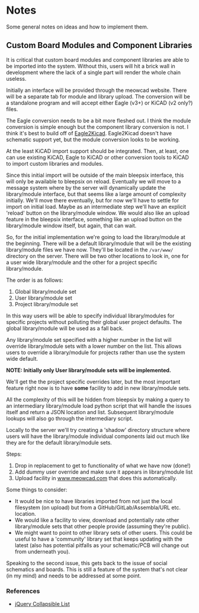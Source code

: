 Notes
=====


Some general notes on ideas and how to implement them.


Custom Board Modules and Component Libraries
--------------------------------------------

It is critical that custom board modules and component
libraries are able to be imported into the system.  Without
this, users will hit a brick wall in development where the
lack of a single part will render the whole chain useless.

Initially an interface will be provided through the meowcad
website.  There will be a separate tab for module and library
upload.  The conversion will be a standalone program and
will accept either Eagle (v3+) or KiCAD (v2 only?) files.

The Eagle conversion needs to be a bit more fleshed out.  I think
the module conversion is simple enough but the component library 
conversion is not.  I think it's best to build off of 
[Eagle2Kicad](https://github.com/DanChianucci/Eagle2Kicad).  Eagle2Kicad
doesn't have schematic support yet, but the module conversion looks
to be working.

At the least KiCAD import support should be integrated.  Then, at least,
one can use existing KiCAD, Eagle to KiCAD or other conversion tools to
KiCAD to import custom libraries and modules.

Since this initial import will be outside of the main bleepsix interface,
this will only be available to bleepsix on reload.  Eventually we will
move to a message system where by the server will dynamically update
the library/module interface, but that seems like a large amount of complexity
initially.  We'll move there eventually, but for now we'll have to settle
for import on initial load.  Maybe as an intermediate step we'll have an
explicit 'reload' button on the library/module window.  We would also
like an upload feature in the bleepsix interface, something like an upload
button on the library/module window itself, but again, that can wait.

So, for the initial implementation we're going to load the library/module
at the beginning.  There will be a default library/module that will be
the existing library/module files we have now.  They'll be located in 
the `/var/www/` directory on the server.  There will be two other locations
to look in, one for a user wide library/module and the other for a 
project specific library/module.

The order is as follows:

  1. Global library/module set
  2. User library/module set
  3. Project library/module set

In this way users will be able to specify individual library/modules for
specific projects without polluting their global user project defaults.  The
global library/module will be used as a fall back.

Any library/module set specified with a higher number in the list will override
library/module sets with a lower number on the list.
This allows users to override a library/module for projects rather than use the
system wide default.

**NOTE: Initially only User library/module sets will be implemented.**

We'll get the the project specific overrides later, but the most important
feature right now is to have **some** facility to add in new library/module
sets.

All the complexity of this will be hidden from bleepsix by making a query to 
an intermediary library/module load python script that will handle the issues
itself and return a JSON location and list.  Subsequent library/module lookups
will also go through the intermediary script.

Locally to the server we'll try creating a 'shadow' directory structure where
users will have the library/module individual components laid out much like
they are for the default library/module sets.

Steps:

  1. Drop in replacement to get to functionality of what we have now (done!)
  2. Add dummy user override and make sure it appears in library/module list
  3. Upload facility in www.meowcad.com that does this automatically.

Some things to consider:

  - It would be nice to have libraries imported from not just the local filesystem
    (on upload) but from a GitHub/GitLab/Assembla/URL etc. location.
  - We would like a facility to view, download and potentially rate other library/module sets
    that other people provide (assuming they're public).
  - We might want to point to other library sets of other users.  This could be useful
    to have a 'community' library set that keeps updating with the latest (also has
    potential pitfalls as your schematic/PCB will change out from underneath you).

Speaking to the second issue, this gets back to the issue of social schematics and boards.
This is still a feature of the system that's not clear (in my mind) and needs to be addressed
at some point.


### References

  - [jQuery Collapsible List](http://kaipi.me/demos/collapsible-list.html)


